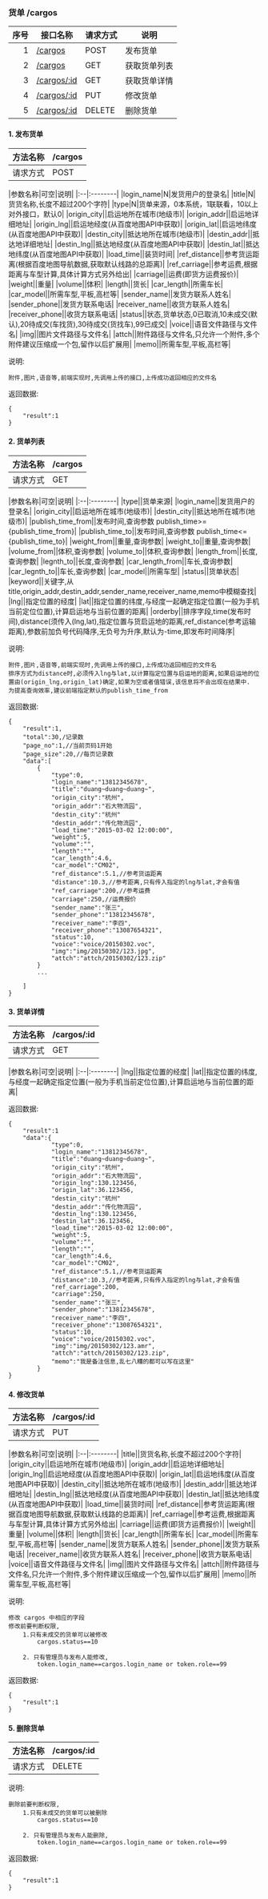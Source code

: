 ### 货单 /cargos

序号		|接口名称  |请求方式|说明
------:|--------|-------------------|------------------
  1|[/cargos](#add_cargo)			|POST 	|发布货单
  2|[/cargos](#cargo_list)			|GET 	|获取货单列表
  3|[/cargos/:id](#view_cargo)		|GET 	|获取货单详情
  4|[/cargos/:id](#update_cargo)	|PUT 	|修改货单
  5|[/cargos/:id](#del_cargo)		|DELETE	|删除货单


#### 1. <label id="add_cargo">发布货单</label>

|方法名称|/cargos|
|:----|:--------|
|请求方式|POST|

|参数名称|可空|说明|
|:--|:--------|
|login_name|N|发货用户的登录名|
|title|N|货货名称,长度不超过200个字符|
|type|N|货单来源，0本系统，1联联看，10以上对外接口，默认0|
|origin_city||启运地所在城市(地级市)|
|origin_addr||启运地详细地址|
|origin_lng||启运地经度(从百度地图API中获取)|
|origin_lat||启运地纬度(从百度地图API中获取)|
|destin_city||抵达地所在城市(地级市)|
|destin_addr||抵达地详细地址|
|destin_lng||抵达地经度(从百度地图API中获取)|
|destin_lat||抵达地纬度(从百度地图API中获取)|
|load_time||装货时间|
|ref_distance||参考货运距离(根据百度地图导航数据,获取默认线路的总距离)|
|ref_carriage||参考运费,根据距离与车型计算,具体计算方式另外给出|
|carriage||运费(即货方运费报价)|
|weight||重量|
|volume||体积|
|length||货长|
|car_length||所需车长|
|car_model||所需车型,平板,高栏等|
|sender_name||发货方联系人姓名|
|sender_phone||发货方联系电话|
|receiver_name||收货方联系人姓名|
|receiver_phone||收货方联系电话|
|status||状态,货单状态,0已取消,10未成交(默认),20待成交(车找货),30待成交(货找车),99已成交|
|voice||语音文件路径与文件名|
|img||图片文件路径与文件名|
|attch||附件路径与文件名,只允许一个附件,多个附件建议压缩成一个包,留作以后扩展用|
|memo||所需车型,平板,高栏等|

说明:

	附件,图片,语音等,前端实现时,先调用上传的接口,上传成功返回相应的文件名

返回数据:
>
	{
		"result":1
	}
	
#### 2. <label id="cargo_list">货单列表</label>

|方法名称|/cargos|
|:----|:--------|
|请求方式|GET|

|参数名称|可空|说明|
|:--|:--------|
|type||货单来源|
|login_name||发货用户的登录名|
|origin_city||启运地所在城市(地级市)|
|destin_city||抵达地所在城市(地级市)|
|publish_time_from||发布时间,查询参数 publish_time>={publish_time_from}|
|publish_time_to||发布时间,查询参数 publish_time<={publish_time_to}|
|weight_from||重量,查询参数|
|weight_to||重量,查询参数|
|volume_from||体积,查询参数|
|volume_to||体积,查询参数|
|length_from||长度,查询参数|
|legnth_to||长度,查询参数|
|car_length_from||车长,查询参数|
|car_legnth_to||车长,查询参数|
|car_model||所需车型|
|status||货单状态|
|keyword||关键字,从title,origin_addr,destin_addr,sender_name,receiver_name,memo中模糊查找|
|lng||指定位置的经度|
|lat||指定位置的纬度,与经度一起确定指定位置(一般为手机当前定位位置),计算启运地与当前位置的距离|
|orderby||排序字段,time(发布时间),distance(须传入(lng,lat),指定位置与货启运地的距离,ref_distance(参考运输距离),参数前加负号代码降序,无负号为升序,默认为-time,即发布时间降序|


说明:

	附件,图片,语音等,前端实现时,先调用上传的接口,上传成功返回相应的文件名
	排序方式为distance时,必须传入lng与lat,以计算指定位置与启运地的距离,如果启运地的位置由(origin_lng,origin_lat)确定,如果为空或者值错误,该信息将不会出现在结果中.
	为提高查询效率,建议前端指定默认的publish_time_from
	

返回数据:
>
	{
		"result":1,
		"total":30,/记录数
		"page_no":1,//当前页码1开始
		"page_size":20,//每页记录数
		"data":[
			{
				"type":0,
				"login_name":"13812345678",
				"title":"duang~duang~duang~",
				"origin_city":"杭州",
				"origin_addr":"石大物流园",
				"destin_city":"杭州"
				"destin_addr":"传化物流园",
				"load_time":"2015-03-02 12:00:00",
				"weight":5,
				"volume":"",
				"length":"",
				"car_length":4.6,
				"car_model":"CM02",
				"ref_distance":5.1,//参考货运距离
				"distance":10.3,//参考距离,只有传入指定的lng与lat,才会有值
				"ref_carriage":200,//参考运费
				"carriage":250,//运费报价
				"sender_name":"张三",
				"sender_phone":"13812345678",
				"receiver_name":"李四",
				"receiver_phone":"13087654321",
				"status":10,
				"voice":"voice/20150302.voc",
				"img":"img/20150302/123.jpg",
				"attch":"attch/20150302/123.zip"
			}
			...
			
		]
	}
	
#### 3. <label id="view_cargo">货单详情</label>

|方法名称|/cargos/:id|
|:----|:--------|
|请求方式|GET|

|参数名称|可空|说明|
|:--|:--------|
|lng||指定位置的经度|
|lat||指定位置的纬度,与经度一起确定指定位置(一般为手机当前定位位置),计算启运地与当前位置的距离|

返回数据:
>
	{
		"result":1
		"data":{
				"type":0,
				"login_name":"13812345678",
				"title":"duang~duang~duang~",
				"origin_city":"杭州",
				"origin_addr":"石大物流园",
				"origin_lng":130.123456,
				"origin_lat":36.123456,
				"destin_city":"杭州"
				"destin_addr":"传化物流园",
				"destin_lng":130.123456,
				"destin_lat":36.123456,
				"load_time":"2015-03-02 12:00:00",
				"weight":5,
				"volume":"",
				"length":"",
				"car_length":4.6,
				"car_model":"CM02",
				"ref_distance":5.1,//参考货运距离
				"distance":10.3,//参考距离,只有传入指定的lng与lat,才会有值
				"ref_carriage":200,
				"carriage":250,
				"sender_name":"张三",
				"sender_phone":"13812345678",
				"receiver_name":"李四",
				"receiver_phone":"13087654321",
				"status":10,
				"voice":"voice/20150302.voc",
				"img":"img/20150302/123.amr",
				"attch":"attch/20150302/123.zip",
				"memo":"我是备注信息,乱七八糟的都可以写在这里"
			}
	}

#### 4. <label id="update_cargo">修改货单</label>

|方法名称|/cargos/:id|
|:----|:--------|
|请求方式|PUT|

|参数名称|可空|说明|
|:--|:--------|
|title||货货名称,长度不超过200个字符|
|origin_city||启运地所在城市(地级市)|
|origin_addr||启运地详细地址|
|origin_lng||启运地经度(从百度地图API中获取)|
|origin_lat||启运地纬度(从百度地图API中获取)|
|destin_city||抵达地所在城市(地级市)|
|destin_addr||抵达地详细地址|
|destin_lng||抵达地经度(从百度地图API中获取)|
|destin_lat||抵达地纬度(从百度地图API中获取)|
|load_time||装货时间|
|ref_distance||参考货运距离(根据百度地图导航数据,获取默认线路的总距离)|
|ref_carriage||参考运费,根据距离与车型计算,具体计算方式另外给出|
|carriage||运费(即货方运费报价)|
|weight||重量|
|volume||体积|
|length||货长|
|car_length||所需车长|
|car_model||所需车型,平板,高栏等|
|sender_name||发货方联系人姓名|
|sender_phone||发货方联系电话|
|receiver_name||收货方联系人姓名|
|receiver_phone||收货方联系电话|
|voice||语音文件路径与文件名|
|img||图片文件路径与文件名|
|attch||附件路径与文件名,只允许一个附件,多个附件建议压缩成一个包,留作以后扩展用|
|memo||所需车型,平板,高栏等|


说明:

	修改 cargos 中相应的字段
	修改前要判断权限,
		1.只有未成交的货单可以被修改
			cargos.status==10
			
		2. 只有管理员与发布人能修改,
			token.login_name==cargos.login_name or token.role==99
	

返回数据:
>
	{
		"result":1
	}
	
#### 5. <label id="del_cargo">删除货单</label>

|方法名称|/cargos/:id|
|:----|:--------|
|请求方式|DELETE|

说明:

	删除前要判断权限,
		1.只有未成交的货单可以被删除
			cargos.status==10
			
		2. 只有管理员与发布人能删除,
			token.login_name==cargos.login_name or token.role==99
	

返回数据:
>
	{
		"result":1
	}
	